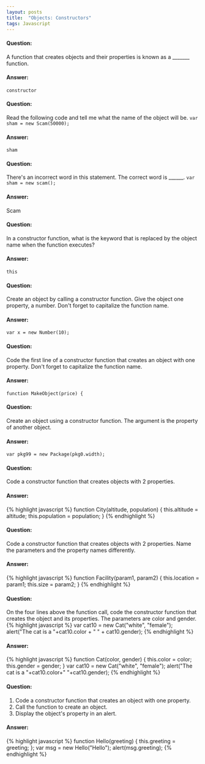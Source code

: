 ```yaml
---
layout: posts
title:  "Objects: Constructors"
tags: Javascript
---
```


#### Question:
A function that creates objects and their properties is known as a _______ function.

#### Answer:
`constructor`

#### Question:
Read the following code and tell me what the name of the object will be.
`var sham = new Scam(50000);`

#### Answer:
`sham`

#### Question:
There's an incorrect word in this statement. The correct word is ______.
`var sham = new scam();`

#### Answer:
Scam

#### Question:
In a constructor function, what is the keyword that is replaced by the object name when the function executes?

#### Answer:
`this`

#### Question:
Create an object by calling a constructor function. Give the object one property, a number. Don't forget to capitalize the function name.

#### Answer:
`var x = new Number(10);`

#### Question:
Code the first line of a constructor function that creates an object with one property. Don't forget to capitalize the function name.

#### Answer:
`function MakeObject(price) {`

#### Question:
Create an object using a constructor function. The argument is the property of another object.

#### Answer:
`var pkg99 = new Package(pkg0.width);`

#### Question:
Code a constructor function that creates objects with 2 properties.

#### Answer:
{% highlight javascript %}
function City(altitude, population) {
  this.altitude = altitude;
  this.population = population;
}
{% endhighlight %}

#### Question:
Code a constructor function that creates objects with 2 properties. Name the parameters and the property names differently.

#### Answer:
{% highlight javascript %}
function Facility(param1, param2) {
  this.location = param1;
  this.size = param2;
}
{% endhighlight %}

#### Question:
On the four lines above the function call, code the constructor function that creates the object and its properties. The parameters are color and gender.
{% highlight javascript %}
var cat10 = new Cat("white", "female");
alert("The cat is a "+cat10.color + " " + cat10.gender);
{% endhighlight %}

#### Answer:
{% highlight javascript %}
function Cat(color, gender) {
  this.color = color;
  this.gender = gender;
}
var cat10 = new Cat("white", "female");
alert("The cat is a "+cat10.color+" "+cat10.gender);
{% endhighlight %}

#### Question:
1) Code a constructor function that creates an object with one property.
2) Call the function to create an object.
3) Display the object's property in an alert.

#### Answer:
{% highlight javascript %}
function Hello(greeting) {
  this.greeting = greeting;
};
var msg = new Hello("Hello");
alert(msg.greeting);
{% endhighlight %}
